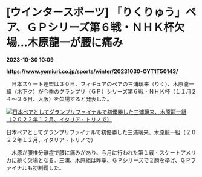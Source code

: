 # [ウインタースポーツ] 「りくりゅう」ペア、ＧＰシリーズ第６戦・ＮＨＫ杯欠場…木原龍一が腰に痛み

**2023-10-30 10:09**

**https://www.yomiuri.co.jp/sports/winter/20231030-OYT1T50143/**

　日本スケート連盟は３０日、フィギュアのペアの三浦璃来（りく）、木原龍一組（木下ク）が今季のグランプリ（ＧＰ）シリーズ第６戦・ＮＨＫ杯（１１月２４～２６日、大阪）を欠場すると発表した。

[![日本ペアとしてグランプリファイナルで初優勝した三浦璃来、木原龍一組（２０２２年１２月、イタリア・トリノで）](https://www.yomiuri.co.jp/media/2023/10/20231030-OYT1I50096-1.jpg)](https://www.yomiuri.co.jp/pluralphoto/20231030-OYT1I50096/)

日本ペアとしてグランプリファイナルで初優勝した三浦璃来、木原龍一組（２０２２年１２月、イタリア・トリノで）

　木原が腰椎分離症で腰に痛みがあり、今月に行われた第１戦・スケートアメリカに続く欠場となる。三浦、木原組は昨季、ＧＰシリーズで２勝を挙げ、ＧＰファイナルも初制覇した。